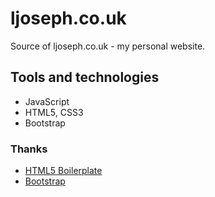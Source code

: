 # ljoseph.co.uk
Source of ljoseph.co.uk - my personal website.

## Tools and technologies
- JavaScript
- HTML5, CSS3
- Bootstrap

### Thanks
- [HTML5 Boilerplate](https://html5boilerplate.com/)
- [Bootstrap](https://getbootstrap.com/)
